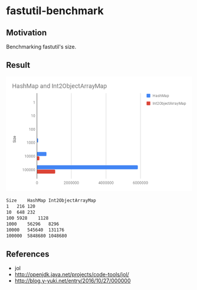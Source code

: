 # fastutil-benchmark

## Motivation

Benchmarking fastutil's size.

## Result

<img src="https://raw.githubusercontent.com/tokuhirom/fastutil-benchmark/master/HashMap%20and%20Int2ObjectArrayMap.png">

    Size	HashMap	Int2ObjectArrayMap
    1	216	120
    10	648	232
    100	5928	1128
    1000	56296	8296
    10000	545640	131176
    100000	5848680	1048680

## References

* jol
 * http://openjdk.java.net/projects/code-tools/jol/
 * http://blog.y-yuki.net/entry/2016/10/27/000000
